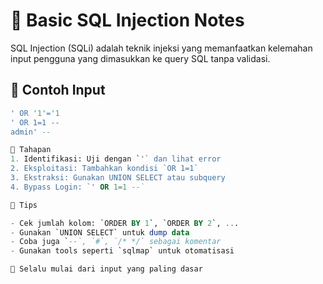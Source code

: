 # 💉 Basic SQL Injection Notes

SQL Injection (SQLi) adalah teknik injeksi yang memanfaatkan kelemahan input pengguna yang dimasukkan ke query SQL tanpa validasi.

## 🧪 Contoh Input
```sql
' OR '1'='1
' OR 1=1 --
admin' --

🧰 Tahapan
1. Identifikasi: Uji dengan `'` dan lihat error
2. Eksploitasi: Tambahkan kondisi `OR 1=1`
3. Ekstraksi: Gunakan UNION SELECT atau subquery
4. Bypass Login: `' OR 1=1 --`

🔎 Tips

- Cek jumlah kolom: `ORDER BY 1`, `ORDER BY 2`, ...
- Gunakan `UNION SELECT` untuk dump data
- Coba juga `--`, `#`, `/* */` sebagai komentar
- Gunakan tools seperti `sqlmap` untuk otomatisasi

🚩 Selalu mulai dari input yang paling dasar